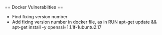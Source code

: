 


== Docker Vulnerabilties ==

* Find fixing version number
* Add fixing version number in docker file, as in
  RUN apt-get update && apt-get install -y openssl=1.1.1f-1ubuntu2.17

